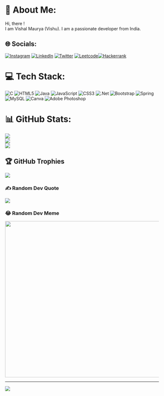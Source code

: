 # 💫 About Me:
Hi, there !<br>I am Vishal Maurya (Vishu). I am a passionate developer from India.<br>


## 🌐 Socials:
[![Instagram](https://img.shields.io/badge/Instagram-%23E4405F.svg?logo=Instagram&logoColor=white)](https://instagram.com/vmaurya_540) [![LinkedIn](https://img.shields.io/badge/LinkedIn-%230077B5.svg?logo=linkedin&logoColor=white)](https://linkedin.com/in/vmaurya540) [![Twitter](https://img.shields.io/badge/Twitter-%231DA1F2.svg?logo=Twitter&logoColor=white)](https://twitter.com/vmaurya_540)  [![Leetcode](https://img.shields.io/badge/Leetcode-%2300C4CC.svg?logo=Leetcode&logoColor=white)](https://leetcode.com/VMaurya_540/)[![Hackerrank](https://img.shields.io/badge/Hackerrank-%23E34F26.svg?logo=Hackerrank&logoColor=white)](https://www.hackerrank.com/VMaurya_540)  

# 💻 Tech Stack:
![C](https://img.shields.io/badge/c-%2300599C.svg?style=flat&logo=c&logoColor=white) ![HTML5](https://img.shields.io/badge/html5-%23E34F26.svg?style=flat&logo=html5&logoColor=white) ![Java](https://img.shields.io/badge/java-%23ED8B00.svg?style=flat&logo=java&logoColor=white) ![JavaScript](https://img.shields.io/badge/javascript-%23323330.svg?style=flat&logo=javascript&logoColor=%23F7DF1E) ![CSS3](https://img.shields.io/badge/css3-%231572B6.svg?style=flat&logo=css3&logoColor=white) ![.Net](https://img.shields.io/badge/.NET-5C2D91?style=flat&logo=.net&logoColor=white) ![Bootstrap](https://img.shields.io/badge/bootstrap-%23563D7C.svg?style=flat&logo=bootstrap&logoColor=white) ![Spring](https://img.shields.io/badge/spring-%236DB33F.svg?style=flat&logo=spring&logoColor=white) ![MySQL](https://img.shields.io/badge/mysql-%2300f.svg?style=flat&logo=mysql&logoColor=white) ![Canva](https://img.shields.io/badge/Canva-%2300C4CC.svg?style=flat&logo=Canva&logoColor=white) ![Adobe Photoshop](https://img.shields.io/badge/adobephotoshop-%2331A8FF.svg?style=flat&logo=adobephotoshop&logoColor=white)
# 📊 GitHub Stats:
![](https://github-readme-stats.vercel.app/api?username=vmaurya540&theme=vue&hide_border=false&include_all_commits=true&count_private=true)<br/>
![](https://github-readme-streak-stats.herokuapp.com/?user=vmaurya540&theme=vue&hide_border=false)<br/>
![](https://github-readme-stats.vercel.app/api/top-langs/?username=vmaurya540&theme=vue&hide_border=false&include_all_commits=true&count_private=true&layout=compact)

## 🏆 GitHub Trophies
![](https://github-profile-trophy.vercel.app/?username=vmaurya540&theme=juicyfresh&no-frame=false&no-bg=false&margin-w=4)

### ✍️ Random Dev Quote
![](https://quotes-github-readme.vercel.app/api?type=horizontal&theme=merko)

### 😂 Random Dev Meme
<img src="https://random-memer.herokuapp.com/" width="512px"/>

---
[![](https://visitcount.itsvg.in/api?id=vmaurya540&icon=0&color=9)](https://visitcount.itsvg.in)
